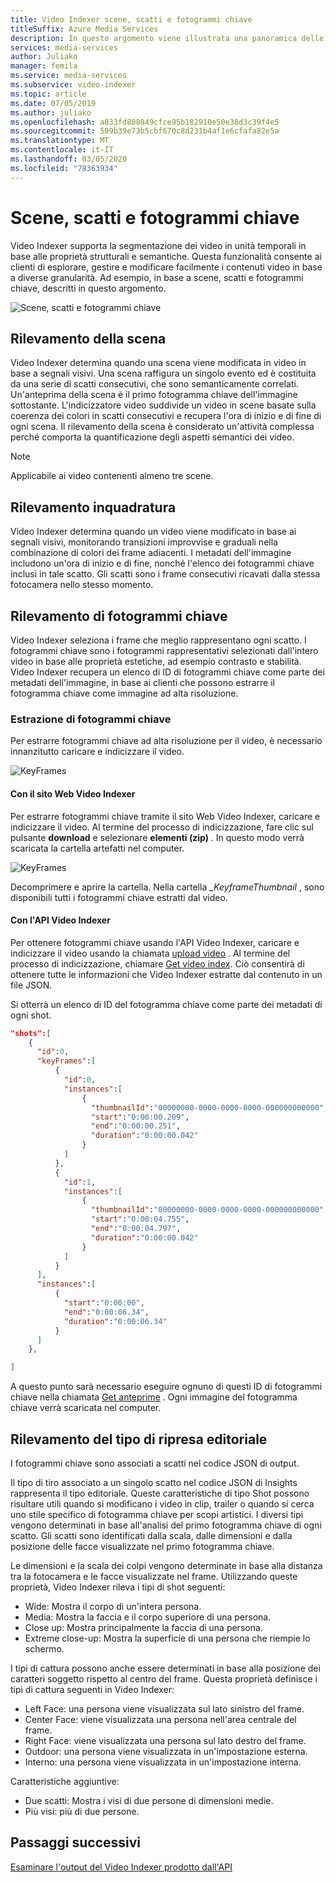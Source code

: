 ```yaml
---
title: Video Indexer scene, scatti e fotogrammi chiave
titleSuffix: Azure Media Services
description: In questo argomento viene illustrata una panoramica delle Video Indexer scene, degli scatti e dei fotogrammi chiave.
services: media-services
author: Juliako
manager: femila
ms.service: media-services
ms.subservice: video-indexer
ms.topic: article
ms.date: 07/05/2019
ms.author: juliako
ms.openlocfilehash: a833fd808049cfce95b182910e50e38d3c39f4e5
ms.sourcegitcommit: 509b39e73b5cbf670c8d231b4af1e6cfafa82e5a
ms.translationtype: MT
ms.contentlocale: it-IT
ms.lasthandoff: 03/05/2020
ms.locfileid: "78363934"
---
```

# <a name="scenes-shots-and-keyframes"></a>Scene, scatti e fotogrammi chiave

Video Indexer supporta la segmentazione dei video in unità temporali in base alle proprietà strutturali e semantiche. Questa funzionalità consente ai clienti di esplorare, gestire e modificare facilmente i contenuti video in base a diverse granularità. Ad esempio, in base a scene, scatti e fotogrammi chiave, descritti in questo argomento.   

![Scene, scatti e fotogrammi chiave](./media/scenes-shots-keyframes/scenes-shots-keyframes.png)
 
## <a name="scene-detection"></a>Rilevamento della scena  
 
Video Indexer determina quando una scena viene modificata in video in base a segnali visivi. Una scena raffigura un singolo evento ed è costituita da una serie di scatti consecutivi, che sono semanticamente correlati. Un'anteprima della scena è il primo fotogramma chiave dell'immagine sottostante. L'indicizzatore video suddivide un video in scene basate sulla coerenza dei colori in scatti consecutivi e recupera l'ora di inizio e di fine di ogni scena. Il rilevamento della scena è considerato un'attività complessa perché comporta la quantificazione degli aspetti semantici dei video.

> [!NOTE]
> Applicabile ai video contenenti almeno tre scene.

## <a name="shot-detection"></a>Rilevamento inquadratura

Video Indexer determina quando un video viene modificato in base ai segnali visivi, monitorando transizioni improvvise e graduali nella combinazione di colori dei frame adiacenti. I metadati dell'immagine includono un'ora di inizio e di fine, nonché l'elenco dei fotogrammi chiave inclusi in tale scatto. Gli scatti sono i frame consecutivi ricavati dalla stessa fotocamera nello stesso momento.

## <a name="keyframe-detection"></a>Rilevamento di fotogrammi chiave

Video Indexer seleziona i frame che meglio rappresentano ogni scatto. I fotogrammi chiave sono i fotogrammi rappresentativi selezionati dall'intero video in base alle proprietà estetiche, ad esempio contrasto e stabilità. Video Indexer recupera un elenco di ID di fotogrammi chiave come parte dei metadati dell'immagine, in base ai clienti che possono estrarre il fotogramma chiave come immagine ad alta risoluzione.  

### <a name="extracting-keyframes"></a>Estrazione di fotogrammi chiave

Per estrarre fotogrammi chiave ad alta risoluzione per il video, è necessario innanzitutto caricare e indicizzare il video.

![KeyFrames](./media/scenes-shots-keyframes/extracting-keyframes.png)

#### <a name="with-the-video-indexer-website"></a>Con il sito Web Video Indexer

Per estrarre fotogrammi chiave tramite il sito Web Video Indexer, caricare e indicizzare il video. Al termine del processo di indicizzazione, fare clic sul pulsante **download** e selezionare **elementi (zip)** . In questo modo verrà scaricata la cartella artefatti nel computer. 

![KeyFrames](./media/scenes-shots-keyframes/extracting-keyframes2.png)
 
Decomprimere e aprire la cartella. Nella cartella *_KeyframeThumbnail* , sono disponibili tutti i fotogrammi chiave estratti dal video. 

#### <a name="with-the-video-indexer-api"></a>Con l'API Video Indexer

Per ottenere fotogrammi chiave usando l'API Video Indexer, caricare e indicizzare il video usando la chiamata [upload video](https://api-portal.videoindexer.ai/docs/services/Operations/operations/Upload-Video?) . Al termine del processo di indicizzazione, chiamare [Get video index](https://api-portal.videoindexer.ai/docs/services/Operations/operations/Get-Video-Index?). Ciò consentirà di ottenere tutte le informazioni che Video Indexer estratte dal contenuto in un file JSON.  

Si otterrà un elenco di ID del fotogramma chiave come parte dei metadati di ogni shot. 

```json
"shots":[  
    {  
      "id":0,
      "keyFrames":[  
          {  
            "id":0,
            "instances":[  
                {  
                  "thumbnailId":"00000000-0000-0000-0000-000000000000",
                  "start":"0:00:00.209",
                  "end":"0:00:00.251",
                  "duration":"0:00:00.042"
                }
            ]
          },
          {  
            "id":1,
            "instances":[  
                {  
                  "thumbnailId":"00000000-0000-0000-0000-000000000000",
                  "start":"0:00:04.755",
                  "end":"0:00:04.797",
                  "duration":"0:00:00.042"
                }
            ]
          }
      ],
      "instances":[  
          {  
            "start":"0:00:00",
            "end":"0:00:06.34",
            "duration":"0:00:06.34"
          }
      ]
    },

]
```

A questo punto sarà necessario eseguire ognuno di questi ID di fotogrammi chiave nella chiamata [Get anteprime](https://api-portal.videoindexer.ai/docs/services/Operations/operations/Get-Video-Thumbnail?) . Ogni immagine del fotogramma chiave verrà scaricata nel computer. 

## <a name="editorial-shot-type-detection"></a>Rilevamento del tipo di ripresa editoriale

I fotogrammi chiave sono associati a scatti nel codice JSON di output. 

Il tipo di tiro associato a un singolo scatto nel codice JSON di Insights rappresenta il tipo editoriale. Queste caratteristiche di tipo Shot possono risultare utili quando si modificano i video in clip, trailer o quando si cerca uno stile specifico di fotogramma chiave per scopi artistici. I diversi tipi vengono determinati in base all'analisi del primo fotogramma chiave di ogni scatto. Gli scatti sono identificati dalla scala, dalle dimensioni e dalla posizione delle facce visualizzate nel primo fotogramma chiave. 

Le dimensioni e la scala dei colpi vengono determinate in base alla distanza tra la fotocamera e le facce visualizzate nel frame. Utilizzando queste proprietà, Video Indexer rileva i tipi di shot seguenti:

* Wide: Mostra il corpo di un'intera persona.
* Media: Mostra la faccia e il corpo superiore di una persona.
* Close up: Mostra principalmente la faccia di una persona.
* Extreme close-up: Mostra la superficie di una persona che riempie lo schermo. 

I tipi di cattura possono anche essere determinati in base alla posizione dei caratteri soggetto rispetto al centro del frame. Questa proprietà definisce i tipi di cattura seguenti in Video Indexer:

* Left Face: una persona viene visualizzata sul lato sinistro del frame.
* Center Face: viene visualizzata una persona nell'area centrale del frame.
* Right Face: viene visualizzata una persona sul lato destro del frame.
* Outdoor: una persona viene visualizzata in un'impostazione esterna.
* Interno: una persona viene visualizzata in un'impostazione interna.

Caratteristiche aggiuntive:

* Due scatti: Mostra i visi di due persone di dimensioni medie.
* Più visi: più di due persone.


## <a name="next-steps"></a>Passaggi successivi

[Esaminare l'output del Video Indexer prodotto dall'API](video-indexer-output-json-v2.md#scenes)

